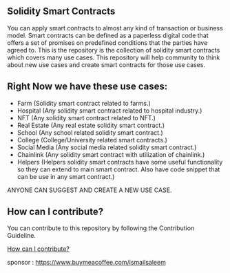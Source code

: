 ## Solidity Smart Contracts

You can apply smart contracts to almost any kind of transaction or business model. Smart contracts can be defined as a paperless digital code that offers a set of promises on predefined conditions that the parties have agreed to. This is the repository is the collection of solidity smart contracts which covers many use cases. This repository will help community to think about new use cases and create smart contracts for those use cases. 

## Right Now we have these use cases:

- Farm (Solidity smart contract related to farms.)
- Hospital (Any solidity smart contract related to hospital industry.)
- NFT (Any solidity smart contract related to NFT.)
- Real Estate (Any real estate solidity smart contract.)
- School  (Any school related solidity smart contract.)
- College (College/University related smart contracts.)
- Social Media (Any social media related solidity smart contract.)
- Chainlink (Any solidity smart contract with utilization of chainlink.)
- Helpers (Helpers solidity smart contracts have some useful functionality so they can extend to main smart contract. Also have code snippet that can be use in any smart contract.)

ANYONE CAN SUGGEST AND CREATE A NEW USE CASE. 
## How can I contribute?

You can contribute to this repository by following the Contribution Guideline.

[How can I contribute?]

[//]: # (These are reference links used in the body of this note and get stripped out when the markdown processor does its job. There is no need to format nicely because it shouldn't be seen. Thanks SO - http://stackoverflow.com/questions/4823468/store-comments-in-markdown-syntax)

[How can I contribute?]: <https://github.com/ismailbangee/smart-contracts/blob/main/CONTRIBUTING.md>

sponsor : https://www.buymeacoffee.com/ismailsaleem
